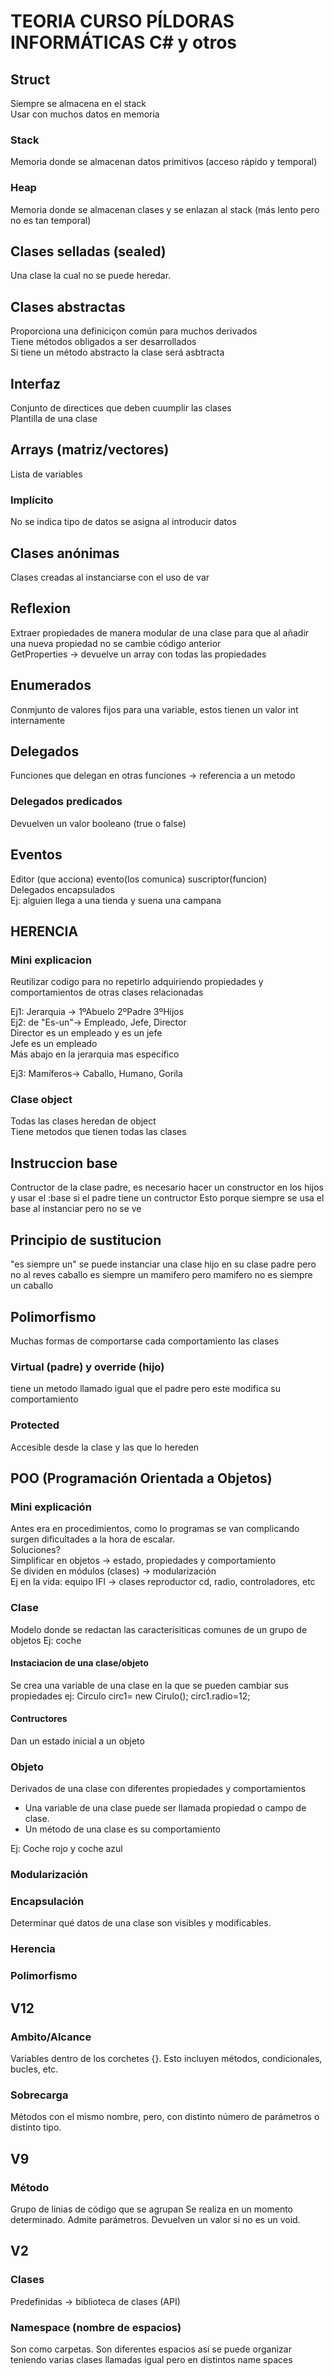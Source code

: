 # TEORIA CURSO PÍLDORAS INFORMÁTICAS C# y otros

## Struct
Siempre se almacena en el stack<br>
Usar con muchos datos en memoria

### Stack
Memoria donde se almacenan datos primitivos (acceso rápido y temporal)
### Heap
Memoria donde se almacenan clases y se enlazan al stack (más lento pero no es tan temporal)


## Clases selladas (sealed)
Una clase la cual no se puede heredar.



## Clases abstractas
Proporciona una definiciçon común para muchos derivados <br>
Tiene métodos obligados a ser desarrollados <br>
Si tiene un método abstracto la clase será asbtracta <br>


## Interfaz
Conjunto de directices que deben cuumplir las clases <br>
Plantilla de una clase


## Arrays (matriz/vectores)
Lista de variables

### Implícito
No se indica tipo de datos se asigna al introducir datos

## Clases anónimas
Clases creadas al instanciarse con el uso de var

## Reflexion
Extraer propiedades de manera modular de una clase para que al añadir una nueva propiedad no se cambie código anterior <br>
GetProperties -> devuelve un array con todas las propiedades

## Enumerados
Conmjunto de valores fijos para una variable, estos tienen un valor int internamente

## Delegados
Funciones que delegan en otras funciones -> referencia a un metodo

### Delegados predicados
Devuelven un valor booleano (true o false)

## Eventos
Editor (que acciona) evento(los comunica) suscriptor(funcion) <br>
Delegados encapsulados <br>
Ej: alguien llega a una tienda y suena una campana


## HERENCIA

### Mini explicacion
Reutilizar codigo para no repetirlo adquiriendo propiedades y comportamientos de otras clases relacionadas<br>

Ej1: Jerarquia -> 1ºAbuelo 2ºPadre 3ºHijos<br>
Ej2: de "Es-un"-> Empleado, Jefe, Director<br>
Director es un empleado y es un jefe<br>
Jefe es un empleado<br>
Más abajo en la jerarquia mas específico<br>

Ej3: Mamíferos-> Caballo, Humano, Gorila

### Clase object
Todas las clases heredan de object<br>
Tiene metodos que tienen todas las clases

## Instruccion base
Contructor de la clase padre, es necesario hacer un constructor en los hijos y usar el :base si el padre tiene un contructor
Esto porque siempre se usa el base al instanciar pero no se ve

## Principio de sustitucion
"es siempre un" se puede instanciar una clase hijo en su clase padre pero no al reves
caballo es siempre un mamifero pero mamifero no es siempre un caballo

## Polimorfismo
Muchas formas de comportarse cada comportamiento las clases

### Virtual (padre) y override (hijo)
tiene un metodo llamado igual que el padre pero este modifica su comportamiento

### Protected
Accesible desde la clase y las que lo hereden




## POO (Programación Orientada a Objetos)

### Mini explicación 
Antes era en procedimientos, como lo programas se van complicando surgen dificultades a la hora de escalar.<br>
Soluciones?<br>
Simplificar en objetos -> estado, propiedades y comportamiento<br>
Se dividen en módulos (clases) -> modularización<br>
Ej en la vida: equipo IFI -> clases reproductor cd, radio, controladores, etc<br>

### Clase
Modelo donde se redactan las caracterísiticas comunes de un grupo de objetos
Ej: coche

#### Instaciacion de una clase/objeto
Se crea una variable de una clase en la que se pueden cambiar sus propiedades
ej: Circulo circ1= new Cirulo();
	circ1.radio=12;

#### Contructores
Dan un estado inicial a un objeto

### Objeto
Derivados de una clase con diferentes propiedades y comportamientos
- Una variable de una clase puede ser llamada propiedad o campo de clase.
- Un método de una clase es su comportamiento

Ej: Coche rojo y coche azul

### Modularización

### Encapsulación
Determinar qué datos de una clase son visibles y modificables.


### Herencia

### Polimorfismo


## V12

### Ambito/Alcance
Variables dentro de los corchetes {}.
Esto incluyen métodos, condicionales, bucles, etc. 


### Sobrecarga
Métodos con el mismo nombre, pero, con distinto número de parámetros o distinto tipo.


## V9
### Método
Grupo de linias de código que se agrupan
Se realiza en un momento determinado.
Admite parámetros.
Devuelven un valor si no es un void.

## V2

### Clases
Predefinidas -> biblioteca de clases (API)


### Namespace (nombre de espacios)
Son como carpetas. 
Son diferentes espacios así se puede organizar teniendo varias clases llamadas igual pero en distintos name spaces


